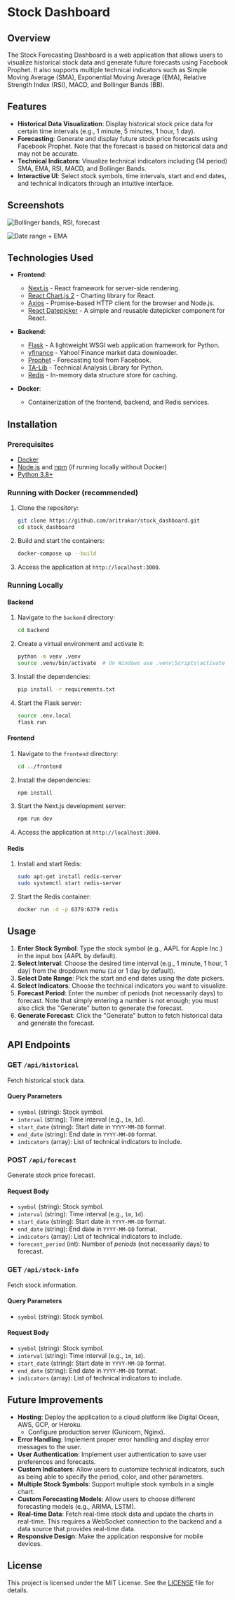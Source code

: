 # Stock Dashboard

## Overview

The Stock Forecasting Dashboard is a web application that allows users to visualize historical stock data and generate future forecasts using Facebook Prophet. It also supports multiple technical indicators such as Simple Moving Average (SMA), Exponential Moving Average (EMA), Relative Strength Index (RSI), MACD, and Bollinger Bands (BB).

## Features

- **Historical Data Visualization**: Display historical stock price data for certain time intervals (e.g., 1 minute, 5 minutes, 1 hour, 1 day).
- **Forecasting**: Generate and display future stock price forecasts using Facebook Prophet. Note that the forecast is based on historical data and may not be accurate.
- **Technical Indicators**: Visualize technical indicators including (14 period) SMA, EMA, RSI, MACD, and Bollinger Bands.
- **Interactive UI**: Select stock symbols, time intervals, start and end dates, and technical indicators through an intuitive interface.

## Screenshots

![Bollinger bands, RSI, forecast](etc/indicators_with_forecast.png)

![Date range + EMA](etc/date_range_ema.png)

## Technologies Used

- **Frontend**:

  - [Next.js](https://nextjs.org/) - React framework for server-side rendering.
  - [React Chart.js 2](https://react-chartjs-2.js.org/) - Charting library for React.
  - [Axios](https://axios-http.com/) - Promise-based HTTP client for the browser and Node.js.
  - [React Datepicker](https://reactdatepicker.com/) - A simple and reusable datepicker component for React.

- **Backend**:

  - [Flask](https://flask.palletsprojects.com/) - A lightweight WSGI web application framework for Python.
  - [yfinance](https://pypi.org/project/yfinance/) - Yahoo! Finance market data downloader.
  - [Prophet](https://facebook.github.io/prophet/) - Forecasting tool from Facebook.
  - [TA-Lib](https://mrjbq7.github.io/ta-lib/) - Technical Analysis Library for Python.
  - [Redis](https://redis.io/) - In-memory data structure store for caching.

- **Docker**:
  - Containerization of the frontend, backend, and Redis services.

## Installation

### Prerequisites

- [Docker](https://www.docker.com/get-started)
- [Node.js](https://nodejs.org/) and [npm](https://www.npmjs.com/) (if running locally without Docker)
- [Python 3.8+](https://www.python.org/)

### Running with Docker (recommended)

1. Clone the repository:

   ```bash
   git clone https://github.com/aritrakar/stock_dashboard.git
   cd stock_dashboard
   ```

2. Build and start the containers:

   ```bash
   docker-compose up --build
   ```

3. Access the application at `http://localhost:3000`.

### Running Locally

#### Backend

1. Navigate to the `backend` directory:

   ```bash
   cd backend
   ```

2. Create a virtual environment and activate it:

   ```bash
   python -m venv .venv
   source .venv/bin/activate  # On Windows use .venv\Scripts\activate
   ```

3. Install the dependencies:

   ```bash
   pip install -r requirements.txt
   ```

4. Start the Flask server:
   ```bash
   source .env.local
   flask run
   ```

#### Frontend

1. Navigate to the `frontend` directory:

   ```bash
   cd ../frontend
   ```

2. Install the dependencies:

   ```bash
   npm install
   ```

3. Start the Next.js development server:

   ```bash
   npm run dev
   ```

4. Access the application at `http://localhost:3000`.

#### Redis

1. Install and start Redis:

   ```bash
   sudo apt-get install redis-server
   sudo systemctl start redis-server
   ```

2. Start the Redis container:

   ```bash
   docker run -d -p 6379:6379 redis
   ```

## Usage

1. **Enter Stock Symbol**: Type the stock symbol (e.g., AAPL for Apple Inc.) in the input box (AAPL by default).
2. **Select Interval**: Choose the desired time interval (e.g., 1 minute, 1 hour, 1 day) from the dropdown menu (`1d` or 1 day by default).
3. **Select Date Range**: Pick the start and end dates using the date pickers.
4. **Select Indicators**: Choose the technical indicators you want to visualize.
5. **Forecast Period**: Enter the number of periods (not necessarily days) to forecast. Note that simply entering a number is not enough; you must also click the "Generate" button to generate the forecast.
6. **Generate Forecast**: Click the "Generate" button to fetch historical data and generate the forecast.

## API Endpoints

### GET `/api/historical`

Fetch historical stock data.

#### Query Parameters

- `symbol` (string): Stock symbol.
- `interval` (string): Time interval (e.g., `1m`, `1d`).
- `start_date` (string): Start date in `YYYY-MM-DD` format.
- `end_date` (string): End date in `YYYY-MM-DD` format.
- `indicators` (array): List of technical indicators to include.

### POST `/api/forecast`

Generate stock price forecast.

#### Request Body

- `symbol` (string): Stock symbol.
- `interval` (string): Time interval (e.g., `1m`, `1d`).
- `start_date` (string): Start date in `YYYY-MM-DD` format.
- `end_date` (string): End date in `YYYY-MM-DD` format.
- `indicators` (array): List of technical indicators to include.
- `forecast_period` (int): Number of _periods_ (not necessarily days) to forecast.

### GET `/api/stock-info`

Fetch stock information.

#### Query Parameters

- `symbol` (string): Stock symbol.

#### Request Body

- `symbol` (string): Stock symbol.
- `interval` (string): Time interval (e.g., `1m`, `1d`).
- `start_date` (string): Start date in `YYYY-MM-DD` format.
- `end_date` (string): End date in `YYYY-MM-DD` format.
- `indicators` (array): List of technical indicators to include.

## Future Improvements

- **Hosting**: Deploy the application to a cloud platform like Digital Ocean, AWS, GCP, or Heroku.
  - Configure production server (Gunicorn, Nginx).
- **Error Handling**: Implement proper error handling and display error messages to the user.
- **User Authentication**: Implement user authentication to save user preferences and forecasts.
- **Custom Indicators**: Allow users to customize technical indicators, such as being able to specify the period, color, and other parameters.
- **Multiple Stock Symbols**: Support multiple stock symbols in a single chart.
- **Custom Forecasting Models**: Allow users to choose different forecasting models (e.g., ARIMA, LSTM).
- **Real-time Data**: Fetch real-time stock data and update the charts in real-time. This requires a WebSocket connection to the backend and a data source that provides real-time data.
- **Responsive Design**: Make the application responsive for mobile devices.

## License

This project is licensed under the MIT License. See the [LICENSE](LICENSE) file for details.
